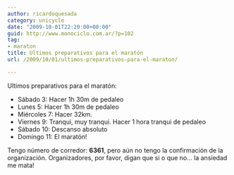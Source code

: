 ```yaml
---
author: ricardoquesada
category: unicycle
date: "2009-10-01T22:20:00+00:00"
guid: http://www.monociclo.com.ar/?p=102
tag:
- maraton
title: Ultimos preparativos para el maratón
url: /2009/10/01/ultimos-preparativos-para-el-maraton/

---
```


Ultimos preparativos para el maratón:

- Sábado 3: Hacer 1h 30m de pedaleo
- Lunes 5: Hacer 1h 30m de pedaleo
- Miércoles 7: Hacer 32km.
- Viernes 9: Tranqui, muy tranqui. Hacer 1 hora tranqui de pedaleo
- Sábado 10: Descanso absoluto
- Domingo 11: El maratón!

Tengo número de corredor: **6361**, pero aún no tengo la confirmación de la
organización. Organizadores, por favor, digan que si o que no... la ansiedad me
mata!
